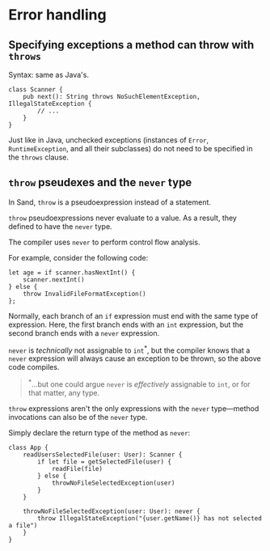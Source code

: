 # Error handling

## Specifying exceptions a method can throw with `throws`

Syntax: same as Java's.

```sand
class Scanner {
    pub next(): String throws NoSuchElementException, IllegalStateException {
        // ...
    }
}
```

Just like in Java, unchecked exceptions (instances of `Error`, `RuntimeException`, and all their subclasses) do not need to be specified in the `throws` clause.

## `throw` pseudexes and the `never` type

In Sand, `throw` is a pseudoexpression instead of a statement.

`throw` pseudoexpressions never evaluate to a value.
As a result, they defined to have the `never` type.

The compiler uses `never` to perform control flow analysis.

For example, consider the following code:

```sand
let age = if scanner.hasNextInt() {
    scanner.nextInt()
} else {
    throw InvalidFileFormatException()
};
```

Normally, each branch of an `if` expression must end with the same type of expression.
Here, the first branch ends with an `int` expression, but the second branch ends with a `never` expression.

`never` is _technically_ not assignable to `int`<sup>\*</sup>, but the compiler knows that a `never` expression will always cause an exception to be thrown, so the above code compiles.

> <sup>\*</sup>...but one could argue `never` is _effectively_ assignable to `int`, or for that matter, any type.

`throw` expressions aren't the only expressions with the `never` type—method invocations can also be of the `never` type.

Simply declare the return type of the method as `never`:

```sand
class App {
    readUsersSelectedFile(user: User): Scanner {
        if let file = getSelectedFile(user) {
            readFile(file)
        } else {
            throwNoFileSelectedException(user)
        }
    }

    throwNoFileSelectedException(user: User): never {
        throw IllegalStateException("{user.getName()} has not selected a file")
    }
}
```
